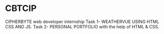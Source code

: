 # CBTCIP
CIPHERBYTE web developer internship
Task 1- WEATHERVUE USING HTML CSS AND JS.
Task 2- PERSONAL PORTFOLIO with the help of HTML & CSS.
